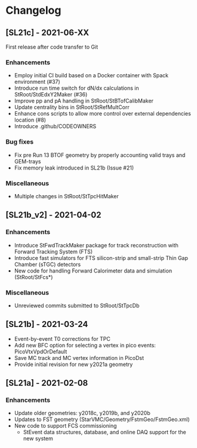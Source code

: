 # Changelog

## [SL21c] - 2021-06-XX

First release after code transfer to Git

### Enhancements

- Employ initial CI build based on a Docker container with Spack environment
  (#37)
- Introduce run time switch for dN/dx calculations in StRoot/StdEdxY2Maker (#36)
- Improve pp and pA handling in StRoot/StBTofCalibMaker
- Update centrality bins in StRoot/StRefMultCorr
- Enhance cons scripts to allow more control over external dependencies location
  (#8)
- Introduce .github/CODEOWNERS

### Bug fixes

- Fix pre Run 13 BTOF geometry by properly accounting valid trays and GEM-trays
- Fix memory leak introduced in SL21b (Issue #21)

### Miscellaneous

- Multiple changes in StRoot/StTpcHitMaker


## [SL21b_v2] - 2021-04-02

### Enhancements

- Introduce StFwdTrackMaker package for track reconstruction with Forward
  Tracking System (FTS)
- Introduce fast simulators for FTS silicon-strip and small-strip Thin Gap
  Chamber (sTGC) detectors
- New code for handling Forward Calorimeter data and simulation (StRoot/StFcs*)

### Miscellaneous

- Unreviewed commits submitted to StRoot/StTpcDb


## [SL21b] - 2021-03-24

- Event-by-event T0 corrections for TPC
- Add new BFC option for selecting a vertex in pico events: PicoVtxVpdOrDefault
- Save MC track and MC vertex information in PicoDst
- Provide initial revision for new y2021a geometry


## [SL21a] - 2021-02-08

### Enhancements

- Update older geometries: y2018c, y2019b, and y2020b
- Updates to FST geometry (StarVMC/Geometry/FstmGeo/FstmGeo.xml)
- New code to support FCS commissioning
  - StEvent data structures, database, and online DAQ support for the new system
